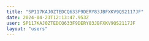 ```yaml
---
title: "SP117KAJ0ZTEDCQ633F9DERY83JBFXKV9QS2117JF"
date: 2024-04-23T12:13:47.953Z
user: SP117KAJ0ZTEDCQ633F9DERY83JBFXKV9QS2117JF
layout: "users"
---
```

    